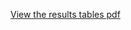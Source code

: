 [View the results tables pdf](https://github.com/Y4hi48/Computer-Vision-school-projects-agriculture-applications/blob/main/projet%20CP%20agriculture%20tableaux%20des%20resultats.pdf)
